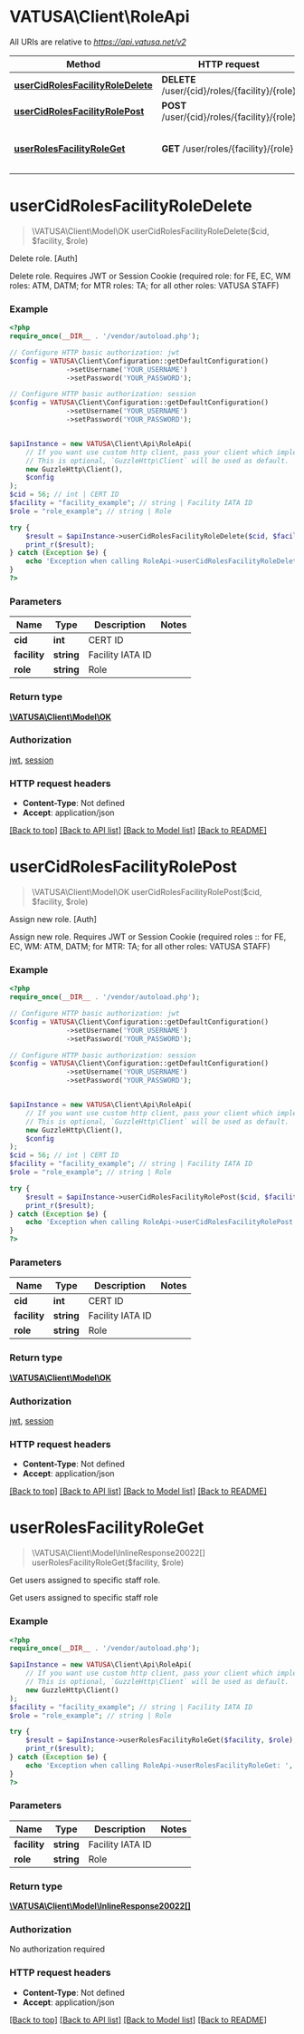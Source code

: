 # VATUSA\Client\RoleApi

All URIs are relative to *https://api.vatusa.net/v2*

Method | HTTP request | Description
------------- | ------------- | -------------
[**userCidRolesFacilityRoleDelete**](RoleApi.md#userCidRolesFacilityRoleDelete) | **DELETE** /user/{cid}/roles/{facility}/{role} | Delete role. [Auth]
[**userCidRolesFacilityRolePost**](RoleApi.md#userCidRolesFacilityRolePost) | **POST** /user/{cid}/roles/{facility}/{role} | Assign new role. [Auth]
[**userRolesFacilityRoleGet**](RoleApi.md#userRolesFacilityRoleGet) | **GET** /user/roles/{facility}/{role} | Get users assigned to specific staff role.


# **userCidRolesFacilityRoleDelete**
> \VATUSA\Client\Model\OK userCidRolesFacilityRoleDelete($cid, $facility, $role)

Delete role. [Auth]

Delete role. Requires JWT or Session Cookie (required role: for FE, EC, WM roles: ATM,     DATM; for MTR roles: TA; for all other roles: VATUSA STAFF)

### Example
```php
<?php
require_once(__DIR__ . '/vendor/autoload.php');

// Configure HTTP basic authorization: jwt
$config = VATUSA\Client\Configuration::getDefaultConfiguration()
              ->setUsername('YOUR_USERNAME')
              ->setPassword('YOUR_PASSWORD');

// Configure HTTP basic authorization: session
$config = VATUSA\Client\Configuration::getDefaultConfiguration()
              ->setUsername('YOUR_USERNAME')
              ->setPassword('YOUR_PASSWORD');


$apiInstance = new VATUSA\Client\Api\RoleApi(
    // If you want use custom http client, pass your client which implements `GuzzleHttp\ClientInterface`.
    // This is optional, `GuzzleHttp\Client` will be used as default.
    new GuzzleHttp\Client(),
    $config
);
$cid = 56; // int | CERT ID
$facility = "facility_example"; // string | Facility IATA ID
$role = "role_example"; // string | Role

try {
    $result = $apiInstance->userCidRolesFacilityRoleDelete($cid, $facility, $role);
    print_r($result);
} catch (Exception $e) {
    echo 'Exception when calling RoleApi->userCidRolesFacilityRoleDelete: ', $e->getMessage(), PHP_EOL;
}
?>
```

### Parameters

Name | Type | Description  | Notes
------------- | ------------- | ------------- | -------------
 **cid** | **int**| CERT ID |
 **facility** | **string**| Facility IATA ID |
 **role** | **string**| Role |

### Return type

[**\VATUSA\Client\Model\OK**](../Model/OK.md)

### Authorization

[jwt](../../README.md#jwt), [session](../../README.md#session)

### HTTP request headers

 - **Content-Type**: Not defined
 - **Accept**: application/json

[[Back to top]](#) [[Back to API list]](../../README.md#documentation-for-api-endpoints) [[Back to Model list]](../../README.md#documentation-for-models) [[Back to README]](../../README.md)

# **userCidRolesFacilityRolePost**
> \VATUSA\Client\Model\OK userCidRolesFacilityRolePost($cid, $facility, $role)

Assign new role. [Auth]

Assign new role. Requires JWT or Session Cookie (required roles :: for FE, EC, WM:     ATM, DATM; for MTR: TA; for all other roles: VATUSA STAFF)

### Example
```php
<?php
require_once(__DIR__ . '/vendor/autoload.php');

// Configure HTTP basic authorization: jwt
$config = VATUSA\Client\Configuration::getDefaultConfiguration()
              ->setUsername('YOUR_USERNAME')
              ->setPassword('YOUR_PASSWORD');

// Configure HTTP basic authorization: session
$config = VATUSA\Client\Configuration::getDefaultConfiguration()
              ->setUsername('YOUR_USERNAME')
              ->setPassword('YOUR_PASSWORD');


$apiInstance = new VATUSA\Client\Api\RoleApi(
    // If you want use custom http client, pass your client which implements `GuzzleHttp\ClientInterface`.
    // This is optional, `GuzzleHttp\Client` will be used as default.
    new GuzzleHttp\Client(),
    $config
);
$cid = 56; // int | CERT ID
$facility = "facility_example"; // string | Facility IATA ID
$role = "role_example"; // string | Role

try {
    $result = $apiInstance->userCidRolesFacilityRolePost($cid, $facility, $role);
    print_r($result);
} catch (Exception $e) {
    echo 'Exception when calling RoleApi->userCidRolesFacilityRolePost: ', $e->getMessage(), PHP_EOL;
}
?>
```

### Parameters

Name | Type | Description  | Notes
------------- | ------------- | ------------- | -------------
 **cid** | **int**| CERT ID |
 **facility** | **string**| Facility IATA ID |
 **role** | **string**| Role |

### Return type

[**\VATUSA\Client\Model\OK**](../Model/OK.md)

### Authorization

[jwt](../../README.md#jwt), [session](../../README.md#session)

### HTTP request headers

 - **Content-Type**: Not defined
 - **Accept**: application/json

[[Back to top]](#) [[Back to API list]](../../README.md#documentation-for-api-endpoints) [[Back to Model list]](../../README.md#documentation-for-models) [[Back to README]](../../README.md)

# **userRolesFacilityRoleGet**
> \VATUSA\Client\Model\InlineResponse20022[] userRolesFacilityRoleGet($facility, $role)

Get users assigned to specific staff role.

Get users assigned to specific staff role

### Example
```php
<?php
require_once(__DIR__ . '/vendor/autoload.php');

$apiInstance = new VATUSA\Client\Api\RoleApi(
    // If you want use custom http client, pass your client which implements `GuzzleHttp\ClientInterface`.
    // This is optional, `GuzzleHttp\Client` will be used as default.
    new GuzzleHttp\Client()
);
$facility = "facility_example"; // string | Facility IATA ID
$role = "role_example"; // string | Role

try {
    $result = $apiInstance->userRolesFacilityRoleGet($facility, $role);
    print_r($result);
} catch (Exception $e) {
    echo 'Exception when calling RoleApi->userRolesFacilityRoleGet: ', $e->getMessage(), PHP_EOL;
}
?>
```

### Parameters

Name | Type | Description  | Notes
------------- | ------------- | ------------- | -------------
 **facility** | **string**| Facility IATA ID |
 **role** | **string**| Role |

### Return type

[**\VATUSA\Client\Model\InlineResponse20022[]**](../Model/InlineResponse20022.md)

### Authorization

No authorization required

### HTTP request headers

 - **Content-Type**: Not defined
 - **Accept**: application/json

[[Back to top]](#) [[Back to API list]](../../README.md#documentation-for-api-endpoints) [[Back to Model list]](../../README.md#documentation-for-models) [[Back to README]](../../README.md)

